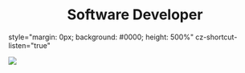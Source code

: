 <h1 align="center">Software Developer</h1>



style="margin: 0px; background: #0000; height: 500%" cz-shortcut-listen="true"
<body ><img align="center " src="https://user-images.githubusercontent.com/1560278/27637937-cb4b9b24-5c11-11e7-949b-15c1e4cdb53c.gif"></body>
